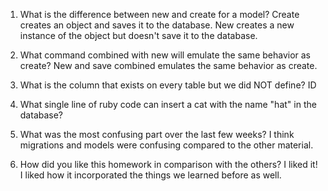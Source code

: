1. What is the difference between new and create for a model?
	Create creates an object and saves it to the database. New creates a new instance of the object but doesn't save it to the database.

2. What command combined with new will emulate the same behavior as create?
	New and save combined emulates the same behavior as create.

3. What is the column that exists on every table but we did NOT define?
	ID

4. What single line of ruby code can insert a cat with the name "hat" in the database?

5. What was the most confusing part over the last few weeks?
	I think migrations and models were confusing compared to the other material.

6. How did you like this homework in comparison with the others?
	I liked it! I liked how it incorporated the things we learned before as well.
